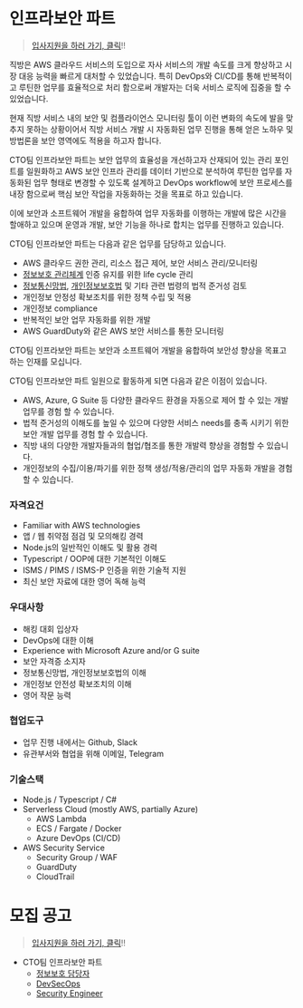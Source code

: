 # 인프라보안 파트

> [입사지원을 하러 가기, 클릭](https://forms.gle/nTCq9oXdtQ9k5iqq8)!!

직방은 AWS 클라우드 서비스의 도입으로 자사 서비스의 개발 속도를 크게 향상하고 시장 대응 능력을 빠르게 대처할 수 있었습니다. 특히 DevOps와 CI/CD를 통해 반복적이고 루틴한 업무를 효율적으로 처리 함으로써 개발자는 더욱 서비스 로직에 집중을 할 수 있었습니다.

현재 직방 서비스 내의 보안 및 컴플라이언스 모니터링 툴이 이런 변화의 속도에 발을 맞추지 못하는 상황이어서 직방 서비스 개발 시 자동화된 업무 진행을 통해 얻은 노하우 및 방법론을 보안 영역에도 적용을 하고자 합니다.

CTO팀 인프라보안 파트는 보안 업무의 효율성을 개선하고자 산재되어 있는 관리 포인트를 일원화하고 AWS 보안 인프라 관리를 데이터 기반으로 분석하여 루틴한 업무를 자동화된 업무 형태로 변경할 수 있도록 설계하고 DevOps workflow에 보안 프로세스를 내장 함으로써 핵심 보안 작업을 자동화하는 것을 목표로 하고 있습니다.

이에 보안과 소프트웨어 개발을 융합하여 업무 자동화를 이행하는 개발에 많은 시간을 할애하고 있으며 운영과 개발, 보안 기능을 하나로 합치는 업무를 진행하고 있습니다. 

CTO팀 인프라보안 파트는 다음과 같은 업무를 담당하고 있습니다.

* AWS 클라우드 권한 관리, 리소스 접근 제어, 보안 서비스 관리/모니터링
* [정보보호 관리체계](https://isms.kisa.or.kr/main/ispims/intro/) 인증 유지를 위한 life cycle 관리
* [정보통신망법](http://www.law.go.kr/lsInfoP.do?lsiSeq=123210#0000), [개인정보보호법](http://www.law.go.kr/법령/개인정보%20보호법) 및 기타 관련 법령의 법적 준거성 검토
* 개인정보 안정성 확보조치를 위한 정책 수립 및 적용
* 개인정보 compliance
* 반복적인 보안 업무 자동화를 위한 개발
* AWS GuardDuty와 같은 AWS 보안 서비스를 통한 모니터링

CTO팀 인프라보안 파트는 보안과 소프트웨어 개발을 융합하여 보안성 향상을 목표고 하는 인재를 모십니다.

CTO팀 인프라보안 파트 일원으로 활동하게 되면 다음과 같은 이점이 있습니다. 

* AWS, Azure, G Suite 등 다양한 클라우드 환경을 자동으로 제어 할 수 있는 개발 업무를 경험 할 수 있습니다. 
* 법적 준거성의 이해도를 높일 수 있으며 다양한 서비스 needs를 충족 시키기 위한 보안 개발 업무를 경험 할 수 있습니다. 
* 직방 내의 다양한 개발자들과의 협업/협조를 통한 개발력 향상을 경험할 수 있습니다.
* 개인정보의 수집/이용/파기를 위한 정책 생성/적용/관리의 업무 자동화 개발을 경험 할 수 있습니다.

### 자격요건

* Familiar with AWS technologies
* 앱 / 웹 취약점 점검 및 모의해킹 경력
* Node.js의 일반적인 이해도 및 활용 경력
* Typescript / OOP에 대한 기본적인 이해도
* ISMS / PIMS / ISMS-P 인증을 위한 기술적 지원
* 최신 보안 자료에 대한 영어 독해 능력

### 우대사항

* 해킹 대회 입상자
* DevOps에 대한 이해
* Experience with Microsoft Azure and/or G suite
* 보안 자격증 소지자
* 정보통신망법, 개인정보보호법의 이해
* 개인정보 안전성 확보조치의 이해
* 영어 작문 능력

### 협업도구

* 업무 진행 내에서는 Github, Slack
* 유관부서와 협업을 위해 이메일, Telegram

### 기술스택

* Node.js / Typescript / C#
* Serverless Cloud (mostly AWS, partially Azure)
  * AWS Lambda
  * ECS / Fargate / Docker
  * Azure DevOps (CI/CD)
* AWS Security Service
  * Security Group / WAF
  * GuardDuty
  * CloudTrail

# 모집 공고

> [입사지원을 하러 가기, 클릭](https://forms.gle/nTCq9oXdtQ9k5iqq8)!!

* CTO팀 인프라보안 파트
  * [정보보호 담당자](./security.md)
  * [DevSecOps](./engineer.md#DevSecOps)
  * [Security Engineer](./engineer.md#Security-Engineer)
  
